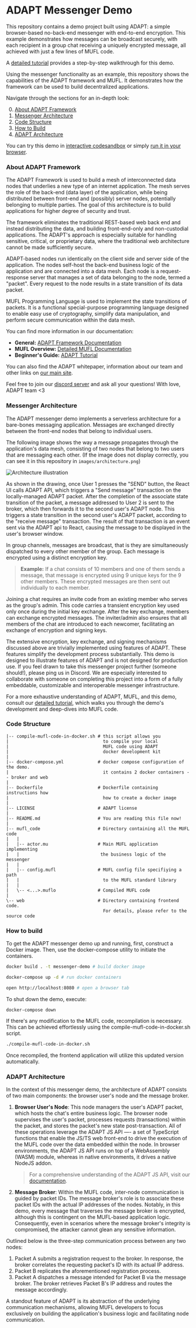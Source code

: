 # ADAPT Messenger Demo

This repository contains a demo project built using ADAPT: a simple browser-based no-back-end messenger with end-to-end encryption. This example demonstrates how messages can be broadcast securely, with each recipient in a group chat receiving a uniquely encrypted message, all achieved with just a few lines of MUFL code.

A [detailed tutorial](https://docs.adaptframework.solutions/release/0.2/messenger-tutorial-1.html) provides a step-by-step walkthrough for this demo.

Using the messenger functionality as an example, this repository shows the capabilities of the ADAPT framework and MUFL. It demonstrates how the framework can be used to build decentralized applications. 

Navigate through the sections for an in-depth look:

0. [About ADAPT Framework](#about-adapt-framework)
1. [Messenger Architecture](#messenger-architecture)
2. [Code Structure](#code-structure)
3. [How to Build](#how-to-build)
4. [ADAPT Architecture](#adapt-architecture)

You can try this demo in [interactive codesandbox](https://codesandbox.io/p/github/adapt-toolkit/adapt-hello-world-example/Release-0.2?file=/.codesandbox/README.md:1,1) or simply [run it in your browser](https://messenger-demo.adaptframework.solutions/). 

### **About ADAPT Framework**

The ADAPT Framework is used to build a mesh of interconnected data nodes that underlies a new type of an internet application. The mesh serves the role of the back-end (data layer) of the application, while being distributed between front-end and (possibly) server nodes, potentially belonging to multiple parties. The goal of this architecture is to build applications for higher degree of security and trust. 

The framework eliminates the traditional REST-based web back end and instead distributing the data, and building front-end-only and non-custodial applications. The ADAPT's approach is especially suitable for handling sensitive, critical, or proprietary data, where the traditional web architecture cannot be made sufficiently secure. 

ADAPT-based nodes run identically on the client side and server side of the application. The nodes self-host the back-end business logic of the application and are connected into a data mesh. Each node is a request-response server that manages a set of data belonging to the node, termed a "packet". Every request to the node results in a state transition of its data packet. 

MUFL Programming Language is used to implement the state transitions of packets. It is a functional special-purpose programming language designed to enable easy use of cryptography, simplify data manipulation, and perform secure communication within the data mesh. 

You can find more information in our documentation:
- **General:** [ADAPT Framework Documentation](https://docs.adaptframework.solutions/)
- **MUFL Overview:** [Detailed MUFL Documentation](https://docs.adaptframework.solutions/basic-syntax.html)
- **Beginner's Guide:** [ADAPT Tutorial](https://docs.adaptframework.solutions/detailed-build-example.html)

You can also find the ADAPT whitepaper, information about our team and other links on [our main site](https://www.adaptframework.solutions/).

Feel free to join our [discord server](https://discord.gg/VjKSBS2u7H) and ask all your questions! With love, ADAPT team <3

### **Messenger Architecture**

The ADAPT messenger demo implements a serverless architecture for a bare-bones messaging application. Messages are exchanged directly between the front-end nodes that belong to individual users. 

The following image shows the way a message propagates through the application's data mesh, consisting of two nodes that belong to two users that are messaging each other. (If the image does not display correctly, you can see it in this repository in `images/architecture.png`)

![Architecture illustration](images/architecture.png)

As shown in the drawing, once User 1 presses the "SEND" button, the React UI calls ADAPT API, which triggers a "Send message" transaction on the locally-managed ADAPT packet. After the completion of the associate state transition of the packet, a message addressed to User 2 is sent to the broker, which then forwards it to the second user's ADAPT node. This triggers a state transition in the second user's ADAPT packet, according to the "receive message" transaction. The result of that transaction is an event sent via the ADAPT api to React, causing the message to be displayed in the user's browser window. 

In group channels, messages are broadcast, that is they are simultaneously dispatched to every other member of the group. Each message is encrypted using a distinct encryption key.

> **Example:** If a chat consists of 10 members and one of them sends a message, that message is encrypted using 9 unique keys for the 9 other members. These encrypted messages are then sent out individually to each member.

Joining a chat requires an invite code from an existing member who serves as the group's admin. This code carries a transient encryption key used only once during the initial key exchange. After the key exchange, members can exchange encrypted messages. The inviter/admin also ensures that all members of the chat are introduced to each newcomer, facilitating an exchange of encryption and signing keys.

The extensive encryption, key exchange, and signing mechanisms discussed above are trivially implemented using features of ADAPT. These features simplify the development process substantially. This demo is designed to illustrate features of ADAPT and is not designed for production use. If you feel drawn to take this messenger project further (someone should!), please ping us in Discord. We are especially interested to collaborate with someone on completing this project into a form of a fully embeddable, customizable and interoperable messenger infrastructure. 

For a more exhaustive understanding of ADAPT, MUFL, and this demo, consult our [detailed tutorial](https://docs.adaptframework.solutions/release/0.2/messenger-tutorial-1.html), which walks you through the demo's development and deep-dives into MUFL code.

### **Code Structure**

```
|-- compile-mufl-code-in-docker.sh # this script allows you 
|                                    to compile your local
|                                    MUFL code using ADAPT 
|                                    docker development kit
|
|-- docker-compose.yml             # docker compose configuration of the demo.
|                                    it contains 2 docker containers -- broker and web
|
|-- Dockerfile                     # Dockerfile containing instructions how 
|                                    how to create a docker image          
|
|-- LICENSE                        # ADAPT license
|
|-- README.md                      # You are reading this file now!
|
|-- mufl_code                      # Directory containing all the MUFL code
|   |
|   |-- actor.mu                   # Main MUFL application implementing 
|   |                               the business logic of the messenger 
|   |
|   |-- config.mufl                # MUFL config file specifiying a path
|   |                                to the MUFL standard library
|   |
|   \-- <...>.muflo                # Compiled MUFL code
|
\-- web                            # Directory containing frontend code.
                                     For details, please refer to the source code
```


### **How to build**

To get the ADAPT messenger demo up and running, first, construct a Docker image. Then, use the docker-compose utility to initiate the containers.

```bash
docker build . -t messenger-demo # build docker image

docker-compose up -d # run docker containers

open http://localhost:8080 # open a browser tab
```

To shut down the demo, execute:

```
docker-compose down
```

If there's any modification to the MUFL code, recompilation is necessary. This can be achieved effortlessly using the compile-mufl-code-in-docker.sh script.

```bash 
./compile-mufl-code-in-docker.sh
```

Once recompiled, the frontend application will utilize this updated version automatically.

### **ADAPT Architecture**

In the context of this messenger demo, the architecture of ADAPT consists of two main components: the browser user's node and the message broker.

1. **Browser User's Node**: This node managers the user's ADAPT packet, which hosts the chat's entire business logic. The browser node supervises the user's packet, processes requests (transactions) within the packet, and stores the packet's new state post-transaction. All of these operations leverage the ADAPT JS API —- a set of TypeScript functions that enable the JS/TS web front-end to drive the execution of the MUFL code over the data embedded within the node. In browser environments, the ADAPT JS API runs on top of a WebAssembly (WASM) module, whereas in native environments, it drives a native NodeJS addon.

   > For a comprehensive understanding of the ADAPT JS API, visit our [documentation](https://docs.adaptframework.solutions/release/0.2/api-reference.html).

2. **Message Broker**: Within the MUFL code, inter-node communication is guided by packet IDs. The message broker's role is to associate these packet IDs with the actual IP addresses of the nodes. Notably, in this demo, every message that traverses the message broker is encrypted, although this is contingent on the MUFL-based application logic. Consequently, even in scenarios where the message broker's integrity is compromised, the attacker cannot glean any sensitive information.

Outlined below is the three-step communication process between any two nodes:

1. Packet A submits a registration request to the broker. In response, the broker correlates the requesting packet's ID with its actual IP address.
2. Packet B replicates the aforementioned registration process.
3. Packet A dispatches a message intended for Packet B via the message broker. The broker retrieves Packet B's IP address and routes the message accordingly.

A standout feature of ADAPT is its abstraction of the underlying communication mechanisms, allowing MUFL developers to focus exclusively on building the application's business logic and facilitating node communication. 
